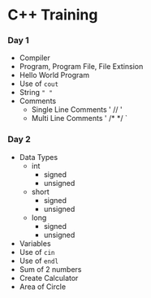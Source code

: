 # C++ Training

### Day 1
- Compiler 
- Program, Program File, File Extinsion
- Hello World Program
- Use of `cout`
- String `" "`
- Comments 
  - Single Line Comments ' // '
  - Multi Line Comments ' /* */ `

### Day 2
- Data Types
  - int
    - signed
    - unsigned
  - short
    - signed
    - unsigned
  - long
    - signed
    - unsigned
- Variables 
- Use of `cin`
- Use of `endl`
- Sum of 2 numbers
- Create Calculator 
- Area of Circle 


